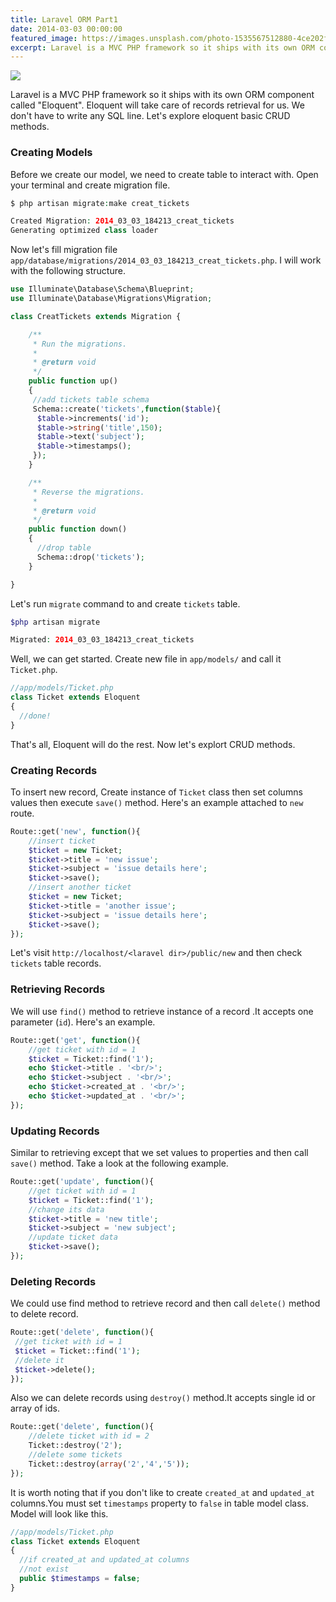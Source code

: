 ```yaml
---
title: Laravel ORM Part1
date: 2014-03-03 00:00:00
featured_image: https://images.unsplash.com/photo-1535567512880-4ce202f3e3b2?q=75&fm=jpg&w=1000&fit=max
excerpt: Laravel is a MVC PHP framework so it ships with its own ORM component called "Eloquent". Eloquent will take care of records retrieval for us. We don't have to write any SQL line. Let's explore eloquent basic CRUD methods.
---
```


![](https://images.unsplash.com/photo-1535567512880-4ce202f3e3b2?q=75&fm=jpg&w=1000&fit=max)

Laravel is a MVC PHP framework so it ships with its own ORM component called "Eloquent". Eloquent will take care of records retrieval for us. We don't have to write any SQL line. Let's explore eloquent basic CRUD methods.

### Creating Models

Before we create our model, we need to create table to interact with. Open your terminal and create migration file.

```php
$ php artisan migrate:make creat_tickets

Created Migration: 2014_03_03_184213_creat_tickets
Generating optimized class loader
```

Now let's fill migration file `app/database/migrations/2014_03_03_184213_creat_tickets.php`. I will work with the following structure.

```php
use Illuminate\Database\Schema\Blueprint;
use Illuminate\Database\Migrations\Migration;

class CreatTickets extends Migration {

	/**
	 * Run the migrations.
	 *
	 * @return void
	 */
	public function up()
	{
     //add tickets table schema
     Schema::create('tickets',function($table){
      $table->increments('id');
      $table->string('title',150);
      $table->text('subject');
      $table->timestamps();
     });
	}

	/**
	 * Reverse the migrations.
	 *
	 * @return void
	 */
	public function down()
	{
      //drop table
      Schema::drop('tickets');
	}

}
```

Let's run `migrate` command to and create `tickets` table.

```php
$php artisan migrate

Migrated: 2014_03_03_184213_creat_tickets
```

Well, we can get started. Create new file in `app/models/` and call it `Ticket.php`.

```php
//app/models/Ticket.php
class Ticket extends Eloquent
{
  //done!
}
```

That's all, Eloquent will do the rest. Now let's explort CRUD methods.

### Creating Records

To insert new record, Create instance of `Ticket` class then set columns values then execute `save()` method. Here's an example attached to `new` route.

```php
Route::get('new', function(){
 	//insert ticket
 	$ticket = new Ticket;
 	$ticket->title = 'new issue';
 	$ticket->subject = 'issue details here';
 	$ticket->save();
 	//insert another ticket
 	$ticket = new Ticket;
 	$ticket->title = 'another issue';
 	$ticket->subject = 'issue details here';
 	$ticket->save();
});
```

Let's visit `http://localhost/<laravel dir>/public/new` and then check `tickets` table records.

### Retrieving Records

We will use `find()` method to retrieve instance of a record .It accepts one parameter (`id`). Here's an example.

```php
Route::get('get', function(){
 	//get ticket with id = 1
 	$ticket = Ticket::find('1');
 	echo $ticket->title . '<br/>';
 	echo $ticket->subject . '<br/>';
 	echo $ticket->created_at . '<br/>';
 	echo $ticket->updated_at . '<br/>';
});
```

### Updating Records

Similar to retrieving except that we set values to properties and then call `save()` method. Take a look at the following example.

```php
Route::get('update', function(){
 	//get ticket with id = 1
 	$ticket = Ticket::find('1');
 	//change its data
 	$ticket->title = 'new title';
 	$ticket->subject = 'new subject';
 	//update ticket data
 	$ticket->save();
});
```

### Deleting Records

We could use find method to retrieve record and then call `delete()` method to delete record.

```php
Route::get('delete', function(){
 //get ticket with id = 1
 $ticket = Ticket::find('1');
 //delete it
 $ticket->delete();
});
```

Also we can delete records using `destroy()` method.It accepts single id or array of ids.

```php
Route::get('delete', function(){
 	//delete ticket with id = 2
 	Ticket::destroy('2');
 	//delete some tickets
 	Ticket::destroy(array('2','4','5'));
});
```

It is worth noting that if you don't like to create `created_at` and `updated_at` columns.You must set `timestamps` property to `false` in table model class. Model will look like this.

```php
//app/models/Ticket.php
class Ticket extends Eloquent
{
  //if created_at and updated_at columns
  //not exist
  public $timestamps = false;
}
```